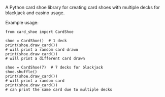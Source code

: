 A Python card shoe library for creating card shoes with multiple decks for blackjack and casino usage.

Example usage:

```
from card_shoe import CardShoe

shoe = CardShoe()  # 1 deck
print(shoe.draw_card())
# will print a random card drawn
print(shoe.draw_card())
# will print a different card drawn

shoe = CardShoe(7)  # 7 decks for blackjack
shoe.shuffle()
print(shoe.draw_card())
# will print a random card
print(shoe.draw_card())
# can print the same card due to multiple decks
```